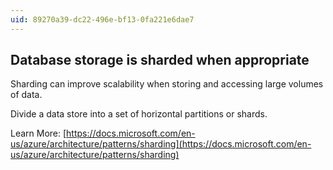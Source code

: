 ```yaml
---
uid: 89270a39-dc22-496e-bf13-0fa221e6dae7
---
```

## Database storage is sharded when appropriate

<div class="alert is-warning"><p>Sharding can improve scalability when storing and accessing large volumes of data.</p></div>

Divide a data store into a set of horizontal partitions or shards.

Learn More: [https://docs.microsoft.com/en-us/azure/architecture/patterns/sharding](https://docs.microsoft.com/en-us/azure/architecture/patterns/sharding)